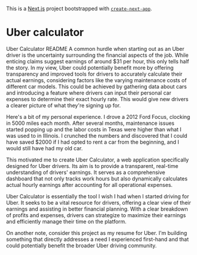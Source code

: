 This is a [Next.js](https://nextjs.org/) project bootstrapped with [`create-next-app`](https://github.com/vercel/next.js/tree/canary/packages/create-next-app).

# Uber calculator

Uber Calculator README
A common hurdle when starting out as an Uber driver is the uncertainty surrounding the financial aspects of the job. While enticing claims suggest earnings of around $31 per hour, this only tells half the story. In my view, Uber could potentially benefit more by offering transparency and improved tools for drivers to accurately calculate their actual earnings, considering factors like the varying maintenance costs of different car models. This could be achieved by gathering data about cars and introducing a feature where drivers can input their personal car expenses to determine their exact hourly rate. This would give new drivers a clearer picture of what they're signing up for.

Here's a bit of my personal experience. I drove a 2012 Ford Focus, clocking in 5000 miles each month. After several months, maintenance issues started popping up and the labor costs in Texas were higher than what I was used to in Illinois. I crunched the numbers and discovered that I could have saved $2000 if I had opted to rent a car from the beginning, and I would still have had my old car.

This motivated me to create Uber Calculator, a web application specifically designed for Uber drivers. Its aim is to provide a transparent, real-time understanding of drivers' earnings. It serves as a comprehensive dashboard that not only tracks work hours but also dynamically calculates actual hourly earnings after accounting for all operational expenses.

Uber Calculator is essentially the tool I wish I had when I started driving for Uber. It seeks to be a vital resource for drivers, offering a clear view of their earnings and assisting in better financial planning. With a clear breakdown of profits and expenses, drivers can strategize to maximize their earnings and efficiently manage their time on the platform.

On another note, consider this project as my resume for Uber. I'm building something that directly addresses a need I experienced first-hand and that could potentially benefit the broader Uber driving community.


